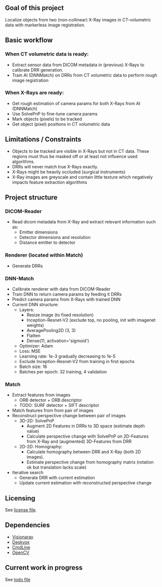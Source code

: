 ## Goal of this project

Localize objects from two (non-collinear) X-Ray images in CT-volumetric data with markerless image registration.


## Basic workflow

### When CT volumetric data is ready:
- Extract sensor data from DICOM metadata in (previous) X-Rays to calibrate DRR generation.
- Train AI (DNNMatch) on DRRs from CT volumetric data to perform rough image registration
### When X-Rays are ready:
- Get rough estimation of camera params for both X-Rays from AI (DNNMatch)
- Use SolvePnP to fine-tune camera params
- Mark objects (pixels) to be tracked
- Get object (pixel) positions in CT volumetric data


## Limitations / Constraints

- Objects to be tracked are visible in X-Rays but not in CT data. These regions must thus be masked off or at least not influence used algorithms.
- DRRs will never match true X-Rays exactly.
- X-Rays might be heavily occluded (surgical instruments)
- X-Ray images are greyscale and contain little texture which negatively impacts feature extraction algorithms


## Project structure

### DICOM-Reader
- Read dicom metadata from X-Ray and extract relevant information such as:
    * Emitter dimensions
    * Detector dimensions and resolution
    * Distance emitter to detector

### Renderer (located within Match)
- Generate DRRs

### DNN-Match
- Calibrate renderer with data from DICOM-Reader
- Train DNN to return camera params by feeding it DRRs
- Predict camera params from X-Rays with trained DNN
- Current DNN structure:
    * Layers:
        + Resize image (to fixed resolution)
        + Inception-Resnet-V2 (exclude top, no pooling, init with imagenet weights)
        + AveragePooling2D (3, 3)
        + Flatten
        + Dense(11, activation='sigmoid')
    * Optimizer: Adam
    * Loss: MSE
    * Learning rate: 1e-3 gradually decreasing to 1e-5
    * Exclude Inception-Resnet-V2 from training in first epochs
    * Batch size: 16
    * Batches per epoch: 32 training, 4 validation


### Match
- Extract features from images
    * ORB detector + ORB descriptor
    * TODO: SURF detector + SIFT descriptor
- Match features from from pair of images
- Reconstruct perspective change between pair of images
    * 3D-2D: SolvePnP
        + Augment 2D Features in DRRs to 3D space (estimate depth value)
        + Calculate perspective change with SolvePnP on 2D-Features from X-Ray and (augmented) 3D-Features from DRR
    * 2D-2D: Homography:
        + Calculate homography between DRR and X-Ray (both 2D images).
        + Estimate perspective change from homography matrix (rotation ok but translation lacks scale)
- Iterative search
    * Generate DRR with current estimation
    * Update current estimation with reconstructed perspective change

## Licensing
See [license file](license.md).

## Dependencies
- [Visionaray](https://github.com/szellmann/visionaray)
- [Deskvox](https://github.com/deskvox/deskvox)
- [CmdLine](https://github.com/abolz/CmdLine)
- [OpenCV](https://github.com/opencv/opencv)

## Current work in progress
See [todo file](todo.md)


